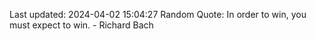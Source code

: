 Last updated: 2024-04-02 15:04:27
Random Quote: In order to win, you must expect to win. - Richard Bach